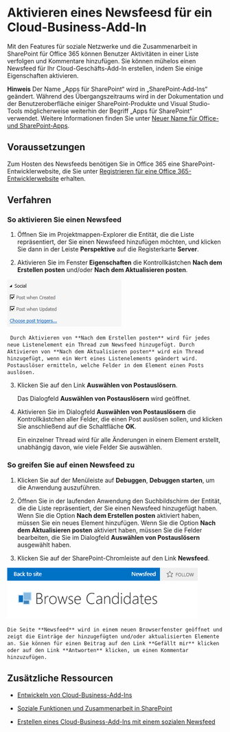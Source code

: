 # <a name="enable-a-newsfeed-for-a-cloud-business-add-in"></a>Aktivieren eines Newsfeesd für ein Cloud-Business-Add-In
Mit den Features für soziale Netzwerke und die Zusammenarbeit in SharePoint für Office 365 können Benutzer Aktivitäten in einer Liste verfolgen und Kommentare hinzufügen. Sie können mühelos einen Newsfeed für Ihr Cloud-Geschäfts-Add-In erstellen, indem Sie einige Eigenschaften aktivieren.
 

 **Hinweis** Der Name „Apps für SharePoint“ wird in „SharePoint-Add-Ins“ geändert. Während des Übergangszeitraums wird in der Dokumentation und der Benutzeroberfläche einiger SharePoint-Produkte und Visual Studio-Tools möglicherweise weiterhin der Begriff „Apps für SharePoint“ verwendet. Weitere Informationen finden Sie unter [Neuer Name für Office- und SharePoint-Apps](new-name-for-apps-for-sharepoint#bk_newname).
 


## <a name="prerequisites"></a>Voraussetzungen

Zum Hosten des Newsfeeds benötigen Sie in Office 365 eine SharePoint-Entwicklerwebsite, die Sie unter  [Registrieren für eine Office 365-Entwicklerwebsite](http://go.microsoft.com/fwlink/?LinkId=263490) erhalten.
 

 

## <a name="procedures"></a>Verfahren


### <a name="to-enable-a-newsfeed"></a>So aktivieren Sie einen Newsfeed


1. Öffnen Sie im Projektmappen-Explorer die Entität, die die Liste repräsentiert, der Sie einen Newsfeed hinzufügen möchten, und klicken Sie dann in der Leiste **Perspektive** auf die Registerkarte **Server**.
    
 
2. Aktivieren Sie im Fenster **Eigenschaften** die Kontrollkästchen **Nach dem Erstellen posten** und/oder **Nach dem Aktualisieren posten**.
    
  ![Eigenschaften für soziales Netzwerk](../../images/CBAsocial.PNG)
 

     Durch Aktivieren von **Nach dem Erstellen posten** wird für jedes neue Listenelement ein Thread zum Newsfeed hinzugefügt. Durch Aktivieren von **Nach dem Aktualisieren posten** wird ein Thread hinzugefügt, wenn ein Wert eines Listenelements geändert wird. Postauslöser ermitteln, welche Felder in dem Element einen Posts auslösen.
    
 
3. Klicken Sie auf den Link **Auswählen von Postauslösern**.
    
    Das Dialogfeld **Auswählen von Postauslösern** wird geöffnet.
    
 
4. Aktivieren Sie im Dialogfeld **Auswählen von Postauslösern** die Kontrollkästchen aller Felder, die einen Post auslösen sollen, und klicken Sie anschließend auf die Schaltfläche **OK**.
    
    Ein einzelner Thread wird für alle Änderungen in einem Element erstellt, unabhängig davon, wie viele Felder Sie auswählen.
    
 

### <a name="to-access-a-newsfeed"></a>So greifen Sie auf einen Newsfeed zu


1. Klicken Sie auf der Menüleiste auf **Debuggen**, **Debuggen starten**, um die Anwendung auszuführen.
    
 
2. Öffnen Sie in der laufenden Anwendung den Suchbildschirm der Entität, die die Liste repräsentiert, der Sie einen Newsfeed hinzugefügt haben. Wenn Sie die Option **Nach dem Erstellen posten** aktiviert haben, müssen Sie ein neues Element hinzufügen. Wenn Sie die Option **Nach dem Aktualisieren posten** aktiviert haben, müssen Sie die Felder bearbeiten, die Sie im Dialogfeld **Auswählen von Postauslösern** ausgewählt haben.
    
 
3. Klicken Sie auf der SharePoint-Chromleiste auf den Link **Newsfeed**.
    
  ![Die SharePoint-Chromleiste](../../images/CBAnewsfeed.PNG)
 

    Die Seite **Newsfeed** wird in einem neuen Browserfenster geöffnet und zeigt die Einträge der hinzugefügten und/oder aktualisierten Elemente an. Sie können für einen Beitrag auf den Link **Gefällt mir** klicken oder auf den Link **Antworten** klicken, um einen Kommentar hinzuzufügen.
    
 

## <a name="additional-resources"></a>Zusätzliche Ressourcen
<a name="bk_addresources"> </a>


-  [Entwickeln von Cloud-Business-Add-Ins](develop-cloud-business-add-ins)
    
 
-  [Soziale Funktionen und Zusammenarbeit in SharePoint](http://msdn.microsoft.com/de-de/library/office/jj163280.aspx)
    
 
-  [Erstellen eines Cloud-Business-Add-Ins mit einem sozialen Newsfeed](create-a-cloud-business-add-in-with-a-social-newsfeed)
    
 

